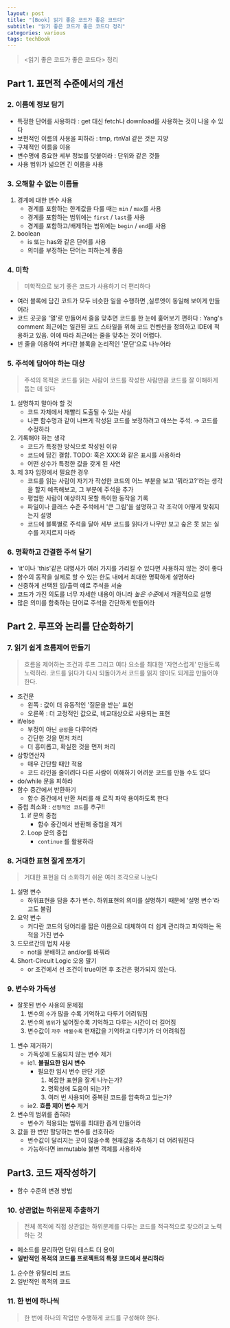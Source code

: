 ```yaml
---
layout: post
title: "[Book] 읽기 좋은 코드가 좋은 코드다"
subtitle: "읽기 좋은 코드가 좋은 코드다 정리"
categories: various
tags: techBook
---
```


> \<읽기 좋은 코드가 좋은 코드다\> 정리

## Part 1. 표면적 수준에서의 개선
### 2. 이름에 정보 담기
- 특정한 단어를 사용하라 : get 대신 fetch나 download를 사용하는 것이 나을 수 있다
- 보편적인 이름의 사용을 피하라 : tmp, rtnVal 같은 것은 지양
- 구체적인 이름을 이용 
- 변수명에 중요한 세부 정보를 덧붙여라 : 단위와 같은 것들
- 사용 범위가 넓으면 긴 이름을 사용

### 3. 오해할 수 없는 이름들
1. 경계에 대한 변수 사용
	- 경계를 포함하는 한계값을 다룰 때는 `min` / `max`를 사용
	- 경계를 포함하는 범위에는 `first` / `last`를 사용
	- 경계를 포함하고/배제하는 범위에는 `begin` / `end`를 사용
2. boolean
	- is 또는 has와 같은 단어를 사용
	- 의미를 부정하는 단어는 피하는게 좋음

### 4. 미학
> 미학적으로 보기 좋은 코드가 사용하기 더 편리하다  

- 여러 블록에 담긴 코드가 모두 비슷한 일을 수행하면 ,실루엣이 동일해 보이게 만들어라
- 코드 곳곳을 '열'로 만들어서 줄을 맞추면 코드를 한 눈에 훑어보기 편하다 : Yang's comment 최근에는 일관된 코드 스타일을 위해 코드 컨벤션을 정의하고 IDE에 적용하고 있음. 이에 따라 최근에는 줄을 맞추는 것이 어렵다.
- 빈 줄을 이용하여 커다란 블록을 논리적인 '문단'으로 나누어라

### 5. 주석에 담아야 하는 대상
> 주석의 목적은 코드를 읽는 사람이 코드를 작성한 사람만큼 코드를 잘 이해하게 돕는 데 있다  

1. 설명하지 말아야 할 것
	- 코드 자체에서 재빨리 도출될 수 있는 사실
	- 나쁜 함수명과 같이 나쁘게 작성된 코드를 보정하려고 애쓰는 주석. → 코드를 수정하라
2. 기록해야 하는 생각
	- 코드가 특정한 방식으로 작성된 이유
	- 코드에 담긴 결함. TODO: 혹은 XXX:와 같은 표시를 사용하라
	- 어떤 상수가 특정한 값을 갖게 된 사연
3. 제 3자 입장에서 필요한 경우
	- 코드를 읽는 사람이 자기가 작성한 코드의 어느 부분을 보고 '뭐라고?'라는 생각을 할지 예측해보고, 그 부분에 주석을 추가
	- 평범한 사람이 예상하지 못할 특이한 동작을 기록
	- 파일이나 클래스 수준 주석에서 '큰 그림'을 설명하고 각 조각이 어떻게 맞춰지는지 설명
	- 코드에 블록별로 주석을 달아 세부 코드를 읽다가 나무만 보고 숲은 못 보는 실수를 저지르지 마라

### 6. 명확하고 간결한 주석 달기
- 'it'이나 'this'같은 대명사가 여러 가지를 가리킬 수 있다면 사용하지 않는 것이 좋다
- 함수의 동작을 실제로 할 수 있는 한도 내에서 최대한 명확하게 설명하라
- 신중하게 선택된 입/출력 예로 주석을 서술
- 코드가 가진 의도를 너무 자세한 내용이 아니라 *높은 수준*에서 개괄적으로 설명
- 많은 의미를 함축하는 단어로 주석을 간단하게 만들어라

## Part 2. 루프와 논리를 단순화하기
### 7. 읽기 쉽게 흐름제어 만들기
> 흐름을 제어하는 조건과 루프 그리고 여타 요소를 최대한 '자연스럽게' 만들도록 노력하라. 코드를 읽다가 다시 되돌아가서 코드를 읽지 않아도 되게끔 만들어야 한다.  

- 조건문
	- 왼쪽 : 값이 더 유동적인 '질문을 받는' 표현
	- 오른쪽 : 더 고정적인 값으로, 비교대상으로 사용되는 표현
- if/else
	- 부정이 아닌 `긍정`을 다루어라
	- 간단한 것을 먼저 처리
	- 더 흥미롭고, 확실한 것을 먼저 처리
- 삼항연산자
	- 매우 간단할 때만 적용
	- 코드 라인을 줄이려다 다른 사람이 이해하기 어려운 코드를 만들 수도 있다
- do/while 문을 피하라
- 함수 중간에서 반환하기
	- 함수 중간에서 반환 처리를 해 로직 파악 용이하도록 한다
- 중첩 최소화 : `선형적인 코드`를 추구!!
	1. if 문의 중첩
		- 함수 중간에서 반환해 중첩을 제거
	2. Loop 문의 중첩
		- `continue` 를 활용하라

### 8. 거대한 표현 잘게 쪼개기
> 거대한 표현을 더 소화하기 쉬운 여러 조각으로 나눈다  

1. 설명 변수
	- 하위표현을 담을 추가 변수. 하위표현의 의미를 설명하기 때문에 '설명 변수'라고도 불림
2. 요약 변수
	- 커다란 코드의 덩어리를 짧은 이름으로 대체하여 더 쉽게 관리하고 파악하는 목적을 가진 변수
3. 드모르간의 법치 사용
	- not을 분배하고 and/or를 바꿔라
4. Short-Circuit Logic 오용 말기
	- or 조건에서 선 조건이 true이면 후 조건은 평가되지 않는다. 

### 9. 변수와 가독성
- 잘못된 변수 사용의 문제점    
	1. 변수의 `수`가 많을 수록 기억하고 다루기 어려워짐
	2. 변수의 `범위`가 넓어질수록 기억하고 다루는 시간이 더 길어짐
	3. 변수값이 `자주 바뀔수록` 현재값을 기억하고 다루기가 더 어려워짐    

1. 변수 제거하기
	- 가독성에 도움되지 않는 변수 제거
	- ie1. **불필요한 임시 변수**
		- 필요한 임시 변수 판단 기준
			1. 복잡한 표현을 잘게 나누는가?
			2. 명확성에 도움이 되는가?
			3. 여러 번 사용되어 중복된 코드를 압축하고 있는가?
	- ie2. **흐름 제어 변수** 제거
2. 변수의 범위를 좁혀라
	- 변수가 적용되는 범위를 최대한 좁게 만들어라
3. 값을 한 번만 할당하는 변수를 선호하라
	- 변수값이 달리지는 곳이 많을수록 현재값을 추측하기 더 어려워진다
	- 가능하다면 immutable 불변 객체를 사용하자



## Part3. 코드 재작성하기
- 함수 수준의 변경 방법

### 10. 상관없는 하위문제 추출하기
> 전체 목적에 직접 상관없는 하위문제를 다루는 코드를 적극적으로 찾으려고 노력하는 것  

- 메소드를 분리하면 단위 테스트 더 용이
- **일반적인 목적의 코드를 프로젝트의 특정 코드에서 분리하라**
1. 순수한 유틸리티 코드
2. 일반적인 목적의 코드

### 11. 한 번에 하나씩
> 한 번에 하나의 작업만 수행하게 코드를 구성해야 한다.